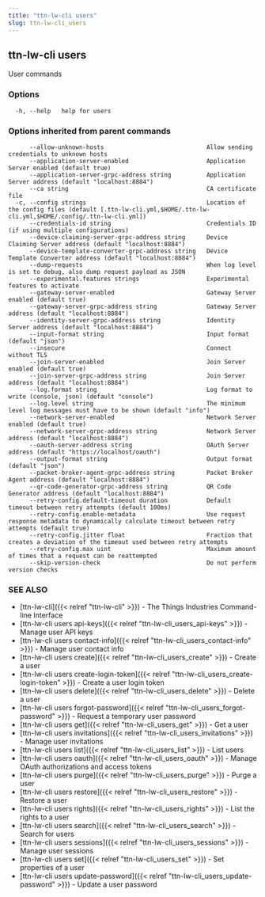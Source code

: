 ```yaml
---
title: "ttn-lw-cli users"
slug: ttn-lw-cli_users
---
```


## ttn-lw-cli users

User commands

### Options

```
  -h, --help   help for users
```

### Options inherited from parent commands

```
      --allow-unknown-hosts                             Allow sending credentials to unknown hosts
      --application-server-enabled                      Application Server enabled (default true)
      --application-server-grpc-address string          Application Server address (default "localhost:8884")
      --ca string                                       CA certificate file
  -c, --config strings                                  Location of the config files (default [.ttn-lw-cli.yml,$HOME/.ttn-lw-cli.yml,$HOME/.config/.ttn-lw-cli.yml])
      --credentials-id string                           Credentials ID (if using multiple configurations)
      --device-claiming-server-grpc-address string      Device Claiming Server address (default "localhost:8884")
      --device-template-converter-grpc-address string   Device Template Converter address (default "localhost:8884")
      --dump-requests                                   When log level is set to debug, also dump request payload as JSON
      --experimental.features strings                   Experimental features to activate
      --gateway-server-enabled                          Gateway Server enabled (default true)
      --gateway-server-grpc-address string              Gateway Server address (default "localhost:8884")
      --identity-server-grpc-address string             Identity Server address (default "localhost:8884")
      --input-format string                             Input format (default "json")
      --insecure                                        Connect without TLS
      --join-server-enabled                             Join Server enabled (default true)
      --join-server-grpc-address string                 Join Server address (default "localhost:8884")
      --log.format string                               Log format to write (console, json) (default "console")
      --log.level string                                The minimum level log messages must have to be shown (default "info")
      --network-server-enabled                          Network Server enabled (default true)
      --network-server-grpc-address string              Network Server address (default "localhost:8884")
      --oauth-server-address string                     OAuth Server address (default "https://localhost/oauth")
      --output-format string                            Output format (default "json")
      --packet-broker-agent-grpc-address string         Packet Broker Agent address (default "localhost:8884")
      --qr-code-generator-grpc-address string           QR Code Generator address (default "localhost:8884")
      --retry-config.default-timeout duration           Default timeout between retry attempts (default 100ms)
      --retry-config.enable-metadata                    Use request response metadata to dynamically calculate timeout between retry attempts (default true)
      --retry-config.jitter float                       Fraction that creates a deviation of the timeout used between retry attempts
      --retry-config.max uint                           Maximum amount of times that a request can be reattempted
      --skip-version-check                              Do not perform version checks
```

### SEE ALSO

* [ttn-lw-cli]({{< relref "ttn-lw-cli" >}})	 - The Things Industries Command-line Interface
* [ttn-lw-cli users api-keys]({{< relref "ttn-lw-cli_users_api-keys" >}})	 - Manage user API keys
* [ttn-lw-cli users contact-info]({{< relref "ttn-lw-cli_users_contact-info" >}})	 - Manage user contact info
* [ttn-lw-cli users create]({{< relref "ttn-lw-cli_users_create" >}})	 - Create a user
* [ttn-lw-cli users create-login-token]({{< relref "ttn-lw-cli_users_create-login-token" >}})	 - Create a user login token
* [ttn-lw-cli users delete]({{< relref "ttn-lw-cli_users_delete" >}})	 - Delete a user
* [ttn-lw-cli users forgot-password]({{< relref "ttn-lw-cli_users_forgot-password" >}})	 - Request a temporary user password
* [ttn-lw-cli users get]({{< relref "ttn-lw-cli_users_get" >}})	 - Get a user
* [ttn-lw-cli users invitations]({{< relref "ttn-lw-cli_users_invitations" >}})	 - Manage user invitations
* [ttn-lw-cli users list]({{< relref "ttn-lw-cli_users_list" >}})	 - List users
* [ttn-lw-cli users oauth]({{< relref "ttn-lw-cli_users_oauth" >}})	 - Manage OAuth authorizations and access tokens
* [ttn-lw-cli users purge]({{< relref "ttn-lw-cli_users_purge" >}})	 - Purge a user
* [ttn-lw-cli users restore]({{< relref "ttn-lw-cli_users_restore" >}})	 - Restore a user
* [ttn-lw-cli users rights]({{< relref "ttn-lw-cli_users_rights" >}})	 - List the rights to a user
* [ttn-lw-cli users search]({{< relref "ttn-lw-cli_users_search" >}})	 - Search for users
* [ttn-lw-cli users sessions]({{< relref "ttn-lw-cli_users_sessions" >}})	 - Manage user sessions
* [ttn-lw-cli users set]({{< relref "ttn-lw-cli_users_set" >}})	 - Set properties of a user
* [ttn-lw-cli users update-password]({{< relref "ttn-lw-cli_users_update-password" >}})	 - Update a user password

